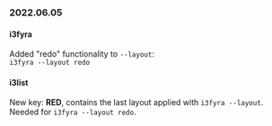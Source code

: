 ### 2022.06.05

#### i3fyra

Added "redo" functionality to `--layout`:  
`i3fyra --layout redo`

#### i3list

New key: **RED**, contains the last layout applied
with `i3fyra --layout`. Needed for `i3fyra --layout redo`.

